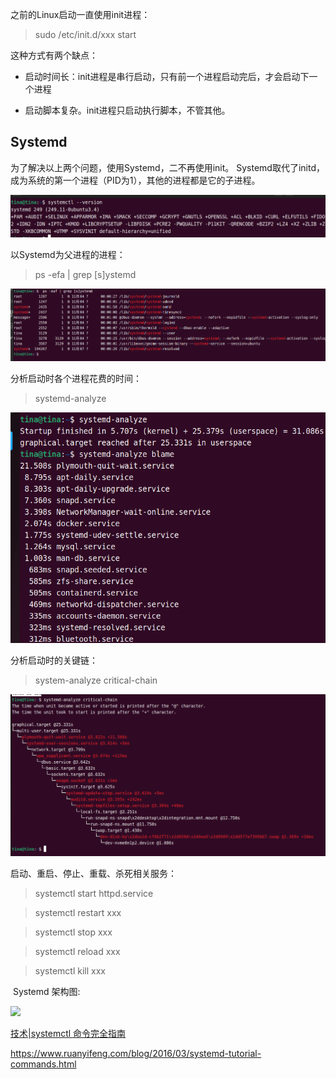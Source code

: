 之前的Linux启动一直使用init进程：

> sudo /etc/init.d/xxx start

这种方式有两个缺点：

- 启动时间长：init进程是串行启动，只有前一个进程启动完后，才会启动下一个进程

- 启动脚本复杂。init进程只启动执行脚本，不管其他。



## Systemd

为了解决以上两个问题，使用Systemd，二不再使用init。 Systemd取代了initd，成为系统的第一个进程（PID为1），其他的进程都是它的子进程。

![](../../assets/2022-11-08-13-38-14-image.png)

以Systemd为父进程的进程：

> ps -efa | grep [s]ystemd

![](../../assets/2022-11-08-13-41-34-image.png)

分析启动时各个进程花费的时间：

> systemd-analyze

![](../../assets/2022-11-08-13-43-26-image.png)

分析启动时的关键链：

> system-analyze critical-chain

![](../../assets/2022-11-08-13-44-12-image.png)

启动、重启、停止、重载、杀死相关服务：

> systemctl start httpd.service

> systemctl restart xxx

> systemctl stop xxx

> systemctl reload xxx

> systemctl kill xxx

 Systemd 架构图:

![](https://www.ruanyifeng.com/blogimg/asset/2016/bg2016030703.png)

[技术|systemctl 命令完全指南](https://linux.cn/article-5926-1.html)

https://www.ruanyifeng.com/blog/2016/03/systemd-tutorial-commands.html



